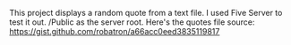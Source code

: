 This project displays a random quote from a text file. I used Five Server to test it out. /Public as the server root.
Here's the quotes file source: https://gist.github.com/robatron/a66acc0eed3835119817
